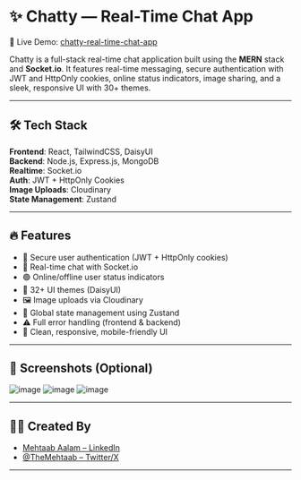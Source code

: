 # ✨ Chatty — Real-Time Chat App

🚀 Live Demo: [chatty-real-time-chat-app](https://chatty-real-time-chat-app-n4xg.onrender.com)

Chatty is a full-stack real-time chat application built using the **MERN** stack and **Socket.io**. It features real-time messaging, secure authentication with JWT and HttpOnly cookies, online status indicators, image sharing, and a sleek, responsive UI with 30+ themes.

---

## 🛠️ Tech Stack

**Frontend**: React, TailwindCSS, DaisyUI  
**Backend**: Node.js, Express.js, MongoDB  
**Realtime**: Socket.io  
**Auth**: JWT + HttpOnly Cookies  
**Image Uploads**: Cloudinary  
**State Management**: Zustand

---

## 🔥 Features

- 🔐 Secure user authentication (JWT + HttpOnly cookies)
- 💬 Real-time chat with Socket.io
- 🟢 Online/offline user status indicators
- 🌈 32+ UI themes (DaisyUI)
- 🖼️ Image uploads via Cloudinary
- 🧠 Global state management using Zustand
- ⚠️ Full error handling (frontend & backend)
- 🧼 Clean, responsive, mobile-friendly UI

---

## 📸 Screenshots (Optional)

![image](https://github.com/user-attachments/assets/ef6a4d03-d08a-46c7-b4c9-1260491ff443)
![image](https://github.com/user-attachments/assets/15fd43b2-d826-4b1c-a457-d75e80852bfa)
![image](https://github.com/user-attachments/assets/4754c72a-b78c-4071-a769-ea253bf37318)



---

## 🧑‍💻 Created By

- [Mehtaab Aalam – LinkedIn](https://www.linkedin.com/in/mehtaabaalam/)  
- [@TheMehtaab – Twitter/X](https://x.com/TheMehtaab)

---

